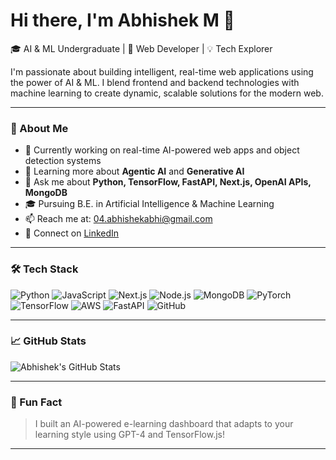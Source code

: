 # Hi there, I'm Abhishek M 👋

🎓 AI & ML Undergraduate | 🤖 Web Developer | 💡 Tech Explorer

I'm passionate about building intelligent, real-time web applications using the power of AI & ML. I blend frontend and backend technologies with machine learning to create dynamic, scalable solutions for the modern web.

---

### 🚀 About Me

- 🔭 Currently working on real-time AI-powered web apps and object detection systems  
- 🌱 Learning more about **Agentic AI** and **Generative AI**  
- 💬 Ask me about **Python, TensorFlow, FastAPI, Next.js, OpenAI APIs, MongoDB**  
- 🎓 Pursuing B.E. in Artificial Intelligence & Machine Learning  
- 📫 Reach me at: [04.abhishekabhi@gmail.com](mailto:04.abhishekabhi@gmail.com)  
- 🔗 Connect on [LinkedIn](https://bit.ly/abhishekm)  

---

### 🛠️ Tech Stack

![Python](https://img.shields.io/badge/-Python-3776AB?style=flat&logo=python&logoColor=white)
![JavaScript](https://img.shields.io/badge/-JavaScript-F7DF1E?style=flat&logo=javascript&logoColor=black)
![Next.js](https://img.shields.io/badge/-Next.js-000000?style=flat&logo=next.js)
![Node.js](https://img.shields.io/badge/-Node.js-339933?style=flat&logo=nodedotjs&logoColor=white)
![MongoDB](https://img.shields.io/badge/-MongoDB-47A248?style=flat&logo=mongodb&logoColor=white)
![PyTorch](https://img.shields.io/badge/-PyTorch-EE4C2C?style=flat&logo=pytorch&logoColor=white)
![TensorFlow](https://img.shields.io/badge/-TensorFlow-FF6F00?style=flat&logo=tensorflow&logoColor=white)
![AWS](https://img.shields.io/badge/-AWS-232F3E?style=flat&logo=amazon-aws)
![FastAPI](https://img.shields.io/badge/-FastAPI-009688?style=flat&logo=fastapi)
![GitHub](https://img.shields.io/badge/-GitHub-181717?style=flat&logo=github)

---

### 📈 GitHub Stats

![Abhishek's GitHub Stats](https://github-readme-stats.vercel.app/api?username=abhishek-m&show_icons=true&theme=radical)

---

### 🧠 Fun Fact

> I built an AI-powered e-learning dashboard that adapts to your learning style using GPT-4 and TensorFlow.js!

---
